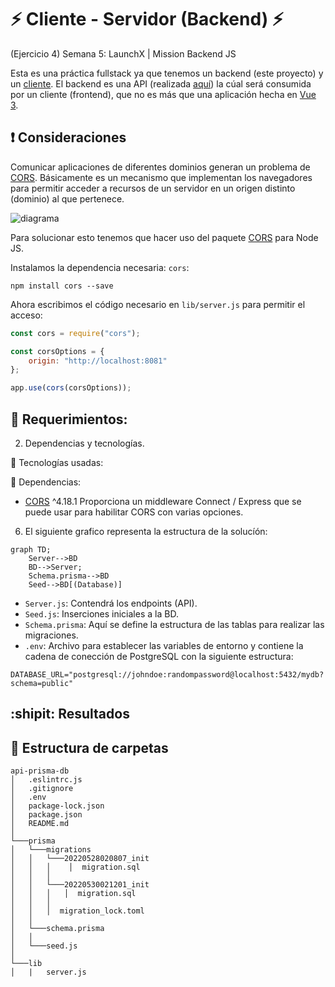 # ⚡ Cliente - Servidor (Backend) ⚡
(Ejercicio 4) Semana 5: LaunchX | Mission Backend JS

Esta es una práctica fullstack ya que tenemos un backend (este proyecto) y un [cliente](https://github.com/herr-code/client-launchx).
El backend es una API (realizada [aquí](https://github.com/herr-code/api-prisma-db)) la cúal será consumida por un cliente (frontend), que no es más que una aplicación hecha en [Vue 3](https://vuejs.org/).

## :exclamation: Consideraciones

Comunicar aplicaciones de diferentes dominios generan un problema de [CORS](https://developer.mozilla.org/es/docs/Web/HTTP/CORS). Básicamente es un mecanismo que implementan los navegadores para permitir acceder a recursos de un servidor en un origen distinto (dominio) al que pertenece.

![diagrama](https://user-images.githubusercontent.com/61515833/173467635-a494a4ca-f051-4cbd-9425-073bf704cb25.png)

Para solucionar esto tenemos que hacer uso del paquete [CORS](https://www.npmjs.com/package/cors) para Node JS.

Instalamos la dependencia necesaria: `cors`:

```
npm install cors --save
```

Ahora escribimos el código necesario en `lib/server.js` para permitir el acceso:

```js
const cors = require("cors");

const corsOptions = {
    origin: "http://localhost:8081"
};

app.use(cors(corsOptions));
```
## :pushpin: Requerimientos:


2. Dependencias y tecnologías.

:tanabata_tree: Tecnologías usadas:

:mag_right: Dependencias:

- [CORS](https://www.npmjs.com/package/cors "Cors NPM") ^4.18.1 Proporciona un middleware Connect / Express que se puede usar para habilitar CORS con varias opciones.

6. El siguiente grafico representa la estructura de la solucíón:

```mermaid
graph TD;
    Server-->BD
    BD-->Server;
    Schema.prisma-->BD
    Seed-->BD[(Database)]
```
- `Server.js`: Contendrá los endpoints (API).
- `Seed.js`: Inserciones iniciales a la BD.
- `Schema.prisma`: Aquí se define la estructura de las tablas para realizar las migraciones.
- `.env`: Archivo para establecer las variables de entorno y contiene la cadena de conección de PostgreSQL con la siguiente estructura:

```env
DATABASE_URL="postgresql://johndoe:randompassword@localhost:5432/mydb?schema=public"
```

## :shipit: Resultados


## :open_file_folder: Estructura de carpetas

```
api-prisma-db
│   .eslintrc.js
│   .gitignore
│   .env
│   package-lock.json
│   package.json
│   README.md   
│
└───prisma
│   └───migrations
│   │   └───20220528020807_init
│   │   │    │  migration.sql
│   │   │
│   │   └───20220530021201_init
│   │   │   │  migration.sql
│   │   │
│   │   │  migration_lock.toml
│   │
│   └───schema.prisma
│   │   
│   └───seed.js
│    
└───lib
│   |   server.js
```

